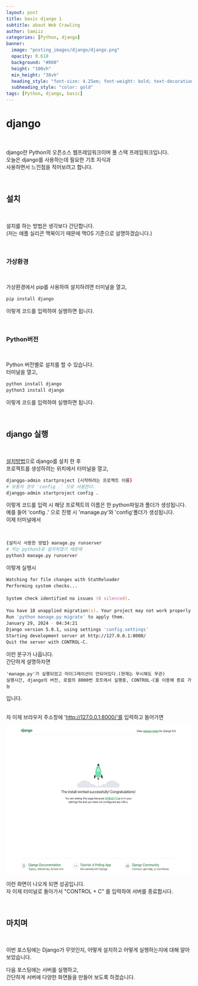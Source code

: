 ```yaml
---
layout: post
title: basic django 1
subtitle: about Web Crawling
author: Samiiz
categories: [Python, django]
banner:
  image: "posting_images/django/django.png"
  opacity: 0.618
  background: "#000"
  height: "100vh"
  min_height: "38vh"
  heading_style: "font-size: 4.25em; font-weight: bold; text-decoration: underline"
  subheading_style: "color: gold"
tags: [Python, django, basic]
---
```


# django
<br/>

django란 Python의 오픈소스 웹프레임워크이며 풀 스택 프레임워크입니다.  
오늘은 django를 사용하는데 필요한 기초 지식과  
사용하면서 느낀점을 적어보려고 합니다.

<br/>

## 설치
<br/>

설치를 하는 방법은 생각보다 간단합니다.  
(저는 애플 실리콘 맥북이기 때문에 맥OS 기준으로 설명하겠습니다.)

<br/>

### 가상환경
<br/>

가상환경에서 pip를 사용하여 설치하려면 터미널을 열고,

```zsh
pip install django
```

이렇게 코드를 입력하여 실행하면 됩니다.  

<br/>  

### Python버전
<br/>

Python 버전별로 설치를 할 수 있습니다.  
터미널을 열고,

```zsh
python install django
python3 install django
```

이렇게 코드를 입력하여 실행하면 됩니다.

<br/>

## django 실행
<br/>  

[설치방법](#설치)으로 django를 설치 한 후  
프로젝트를 생성하려는 위치에서 터미널을 열고,  

```zsh
djanggo-admin startproject {시작하려는 프로젝트 이름}
# 보통의 경우 'config .' 으로 사용한다.
djanggo-admin startproject config .
```

이렇게 코드를 입력 시 해당 프로젝트의 이름은 한 python파일과 폴더가 생성됩니다.  
예를 들어 'config .' 으로 진행 시 'manage.py'와 'config'폴더가 생성됩니다.  
이제 터미널에서  

<br/>

```zsh
{설치시 사용한 방법} manage.py runserver
# 저는 python3로 설치하였기 때문에
python3 manage.py runserver
```

이렇게 실행시  

```zsh
Watching for file changes with StatReloader
Performing system checks...

System check identified no issues (0 silenced).

You have 18 unapplied migration(s). Your project may not work properly until you apply the migrations for app(s): admin, auth, contenttypes, sessions.
Run 'python manage.py migrate' to apply them.
January 29, 2024 - 04:34:21
Django version 5.0.1, using settings 'config.settings'
Starting development server at http://127.0.0.1:8000/
Quit the server with CONTROL-C.
```

이런 문구가 나옵니다.  
간단하게 설명하자면

```
'manage.py'가 실행되었고 마이그레이션이 안되어있다.(현재는 무시해도 무관)  
실행시간, django의 버전, 로컬의 8000번 포트에서 실행중, CONTROL-C를 이용해 종료 가능
```

입니다.  
<br/>

자 이제 브라우저 주소창에 'http://127.0.0.1:8000/'를 입력하고 들어가면

<img src="https://github.com/Samiiz/Samiiz.github.io/blob/master/posting_images/django/django-none.png?raw=true" width="600px" height="400px">

이런 화면이 나오게 되면 성공입니다.  
자 이제 터미널로 돌아가서 "CONTROL + C" 를 입력하여 서버를 종료합시다.

<br/>

## 마치며
<br/>

이번 포스팅에는 Django가 무엇인지, 어떻게 설치하고 어떻게 실행하는지에 대해 알아보았습니다.  

다음 포스팅에는 서버를 실행하고,  
간단하게 서버에 다양한 화면들을 만들어 보도록 하겠습니다.